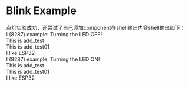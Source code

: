 # Blink Example  
点灯实验成功，还尝试了自己添加component在shell输出内容shell输出如下：  
I (8287) example: Turning the LED OFF!  
This is add_test  
This is add_test01  
I like ESP32  
I (9287) example: Turning the LED ON!  
This is add_test  
This is add_test01  
I like ESP32  
